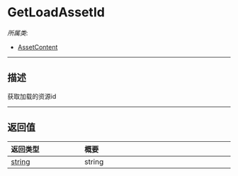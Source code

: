 # GetLoadAssetId

*所属类*:
* [AssetContent](/Api/Classes/Cloud/AssetContent.md)
------------------------------------------------------------------------------------------
## 描述

获取加载的资源id


------------------------------------------------------------------------------------------
## 返回值

|<div style="width:150px">返回类型</div>|<div style="width:520px">概要</div>|
|:---|:---|
|[string](/Api/DataType/String.md)|string|
